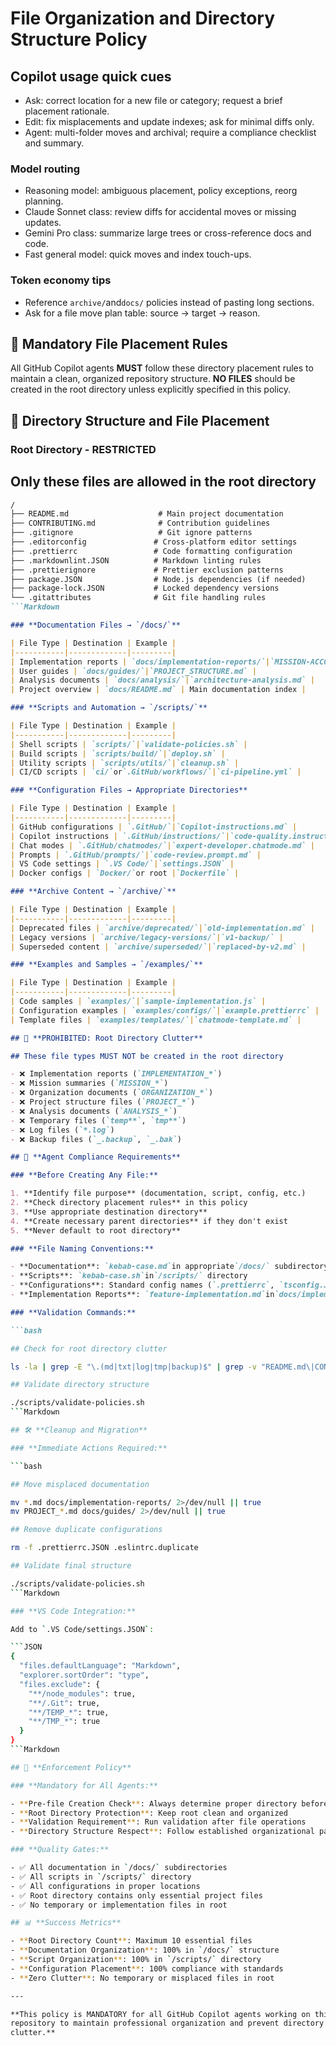# File Organization and Directory Structure Policy

## Copilot usage quick cues

- Ask: correct location for a new file or category; request a brief placement rationale.
- Edit: fix misplacements and update indexes; ask for minimal diffs only.
- Agent: multi-folder moves and archival; require a compliance checklist and summary.

### Model routing

- Reasoning model: ambiguous placement, policy exceptions, reorg planning.
- Claude Sonnet class: review diffs for accidental moves or missing updates.
- Gemini Pro class: summarize large trees or cross-reference docs and code.
- Fast general model: quick moves and index touch-ups.

### Token economy tips

- Reference `archive/`and`docs/` policies instead of pasting long sections.
- Ask for a file move plan table: source → target → reason.

## 🎯 **Mandatory File Placement Rules**

All GitHub Copilot agents **MUST** follow these directory placement rules to
maintain a clean, organized repository structure. **NO FILES** should be
created in the root directory unless explicitly specified in this policy.

## 📁 **Directory Structure and File Placement**

### **Root Directory - RESTRICTED**

## Only these files are allowed in the root directory

```Markdown
/
├── README.md                    # Main project documentation
├── CONTRIBUTING.md              # Contribution guidelines
├── .gitignore                   # Git ignore patterns
├── .editorconfig               # Cross-platform editor settings
├── .prettierrc                 # Code formatting configuration
├── .markdownlint.JSON          # Markdown linting rules
├── .prettierignore             # Prettier exclusion patterns
├── package.JSON                # Node.js dependencies (if needed)
├── package-lock.JSON           # Locked dependency versions
└── .gitattributes              # Git file handling rules
```Markdown

### **Documentation Files → `/docs/`**

| File Type | Destination | Example |
|-----------|-------------|---------|
| Implementation reports | `docs/implementation-reports/`|`MISSION-ACCOMPLISHED.md` |
| User guides | `docs/guides/`|`PROJECT_STRUCTURE.md` |
| Analysis documents | `docs/analysis/`|`architecture-analysis.md` |
| Project overview | `docs/README.md` | Main documentation index |

### **Scripts and Automation → `/scripts/`**

| File Type | Destination | Example |
|-----------|-------------|---------|
| Shell scripts | `scripts/`|`validate-policies.sh` |
| Build scripts | `scripts/build/`|`deploy.sh` |
| Utility scripts | `scripts/utils/`|`cleanup.sh` |
| CI/CD scripts | `ci/`or`.GitHub/workflows/`|`ci-pipeline.yml` |

### **Configuration Files → Appropriate Directories**

| File Type | Destination | Example |
|-----------|-------------|---------|
| GitHub configurations | `.GitHub/`|`Copilot-instructions.md` |
| Copilot instructions | `.GitHub/instructions/`|`code-quality.instructions.md` |
| Chat modes | `.GitHub/chatmodes/`|`expert-developer.chatmode.md` |
| Prompts | `.GitHub/prompts/`|`code-review.prompt.md` |
| VS Code settings | `.VS Code/`|`settings.JSON` |
| Docker configs | `Docker/`or root |`Dockerfile` |

### **Archive Content → `/archive/`**

| File Type | Destination | Example |
|-----------|-------------|---------|
| Deprecated files | `archive/deprecated/`|`old-implementation.md` |
| Legacy versions | `archive/legacy-versions/`|`v1-backup/` |
| Superseded content | `archive/superseded/`|`replaced-by-v2.md` |

### **Examples and Samples → `/examples/`**

| File Type | Destination | Example |
|-----------|-------------|---------|
| Code samples | `examples/`|`sample-implementation.js` |
| Configuration examples | `examples/configs/`|`example.prettierrc` |
| Template files | `examples/templates/`|`chatmode-template.md` |

## 🚫 **PROHIBITED: Root Directory Clutter**

## These file types MUST NOT be created in the root directory

- ❌ Implementation reports (`IMPLEMENTATION_*`)
- ❌ Mission summaries (`MISSION_*`)
- ❌ Organization documents (`ORGANIZATION_*`)
- ❌ Project structure files (`PROJECT_*`)
- ❌ Analysis documents (`ANALYSIS_*`)
- ❌ Temporary files (`temp**`, `tmp**`)
- ❌ Log files (`*.log`)
- ❌ Backup files (`_.backup`, `_.bak`)

## 📝 **Agent Compliance Requirements**

### **Before Creating Any File:**

1. **Identify file purpose** (documentation, script, config, etc.)
2. **Check directory placement rules** in this policy
3. **Use appropriate destination directory**
4. **Create necessary parent directories** if they don't exist
5. **Never default to root directory**

### **File Naming Conventions:**

- **Documentation**: `kebab-case.md`in appropriate`/docs/` subdirectory
- **Scripts**: `kebab-case.sh`in`/scripts/` directory
- **Configurations**: Standard config names (`.prettierrc`, `tsconfig.JSON`) in appropriate locations
- **Implementation Reports**: `feature-implementation.md`in`docs/implementation-reports/`

### **Validation Commands:**

```bash

## Check for root directory clutter

ls -la | grep -E "\.(md|txt|log|tmp|backup)$" | grep -v "README.md\|CONTRIBUTING.md"

## Validate directory structure

./scripts/validate-policies.sh
```Markdown

## 🛠️ **Cleanup and Migration**

### **Immediate Actions Required:**

```bash

## Move misplaced documentation

mv *.md docs/implementation-reports/ 2>/dev/null || true
mv PROJECT_*.md docs/guides/ 2>/dev/null || true

## Remove duplicate configurations

rm -f .prettierrc.JSON .eslintrc.duplicate

## Validate final structure

./scripts/validate-policies.sh
```Markdown

### **VS Code Integration:**

Add to `.VS Code/settings.JSON`:

```JSON
{
  "files.defaultLanguage": "Markdown",
  "explorer.sortOrder": "type",
  "files.exclude": {
    "**/node_modules": true,
    "**/.Git": true,
    "**/TEMP_*": true,
    "**/TMP_*": true
  }
}
```Markdown

## 🎯 **Enforcement Policy**

### **Mandatory for All Agents:**

- **Pre-file Creation Check**: Always determine proper directory before creating files
- **Root Directory Protection**: Keep root clean and organized
- **Validation Requirement**: Run validation after file operations
- **Directory Structure Respect**: Follow established organizational patterns

### **Quality Gates:**

- ✅ All documentation in `/docs/` subdirectories
- ✅ All scripts in `/scripts/` directory
- ✅ All configurations in proper locations
- ✅ Root directory contains only essential project files
- ✅ No temporary or implementation files in root

## 📊 **Success Metrics**

- **Root Directory Count**: Maximum 10 essential files
- **Documentation Organization**: 100% in `/docs/` structure
- **Script Organization**: 100% in `/scripts/` directory
- **Configuration Placement**: 100% compliance with standards
- **Zero Clutter**: No temporary or misplaced files in root

---

**This policy is MANDATORY for all GitHub Copilot agents working on this
repository to maintain professional organization and prevent directory
clutter.**

